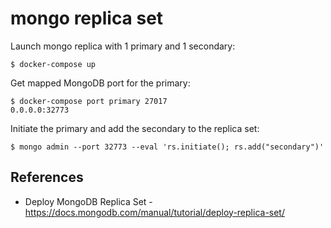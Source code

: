 mongo replica set
=================

Launch mongo replica with 1 primary and 1 secondary:

    $ docker-compose up

Get mapped MongoDB port for the primary:

    $ docker-compose port primary 27017
    0.0.0.0:32773

Initiate the primary and add the secondary to the replica set:

    $ mongo admin --port 32773 --eval 'rs.initiate(); rs.add("secondary")'

References
----------

  * Deploy MongoDB Replica Set - https://docs.mongodb.com/manual/tutorial/deploy-replica-set/
